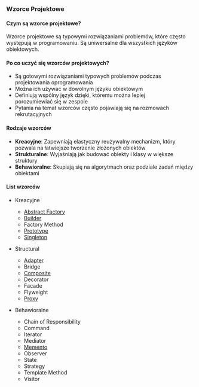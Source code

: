### Wzorce Projektowe

#### Czym są wzorce projektowe?
Wzorce projektowe są typowymi rozwiązaniami problemów, które często występują w programowaniu. Są uniwersalne dla wszystkich języków obiektowych.

#### Po co uczyć się wzorców projektowych?
- Są gotowymi rozwiązaniami typowych problemów podczas projektowania oprogramowania
- Można ich używać w dowolnym języku obiektowym
- Definiują wspólny język dzięki, któremu można lepiej porozumiewiać się w zespole
- Pytania na temat wzorców często pojawiają się na rozmowach rekrutacyjnych

#### Rodzaje wzorców
 - **Kreacyjne**: Zapewniają elastyczny reużywalny mechanizm, który pozwala na łatwiejsze tworzenie złożonych obiektów
 - **Strukturalne**: Wyjaśniają jak budować obiekty i klasy w większe struktury
 - **Behawioralne**: Skupiają się na algorytmach oraz podziale zadań między obiektami

#### List wzorców
- Kreacyjne
  - [Abstract Factory](design-patterns/abstract-factory.md)
  - [Builder](design-patterns/builder.md)
  - Factory Method
  - [Prototype](design-patterns/prototype.md)
  - [Singleton](design-patterns/singleton.md)

- Structural
  - [Adapter](design-patterns/adapter.md)
  - Bridge
  - [Composite](design-patterns/composite.md)
  - Decorator
  - Facade
  - Flyweight
  - [Proxy](design-patterns/proxy.md)

- Behawioralne
  - Chain of Responsibility
  - Command
  - Iterator
  - Mediator
  - [Memento](design-patterns/memento.md)
  - Observer
  - State
  - Strategy
  - Template Method
  - Visitor

